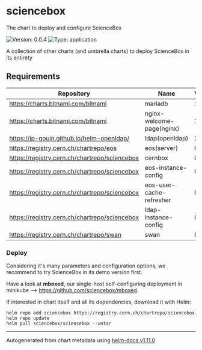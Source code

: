 
# sciencebox

The chart to deploy and configure ScienceBox

![Version: 0.0.4](https://img.shields.io/badge/Version-0.0.4-informational?style=flat-square) ![Type: application](https://img.shields.io/badge/Type-application-informational?style=flat-square)

A collection of other charts (and umbrella charts) to deploy ScienceBox in its entirety

## Requirements

| Repository | Name | Version |
|------------|------|---------|
| https://charts.bitnami.com/bitnami | mariadb | 11.0.2 |
| https://charts.bitnami.com/bitnami | nginx-welcome-page(nginx) | 13.0.0 |
| https://jp-gouin.github.io/helm-openldap/ | ldap(openldap) | 2.0.4 |
| https://registry.cern.ch/chartrepo/eos | eos(server) | 0.1.5 |
| https://registry.cern.ch/chartrepo/sciencebox | cernbox | 0.0.1 |
| https://registry.cern.ch/chartrepo/sciencebox | eos-instance-config | 0.0.5 |
| https://registry.cern.ch/chartrepo/sciencebox | eos-user-cache-refresher | 0.0.1 |
| https://registry.cern.ch/chartrepo/sciencebox | ldap-instance-config | 0.0.1 |
| https://registry.cern.ch/chartrepo/swan | swan | 0.1.11 |

### Deploy

Considering it's many parameters and configuration options, we recommend to try ScienceBox in its demo version first.

Have a look at **mboxed**, our single-host self-configuring deployment in minikube --> https://github.com/sciencebox/mboxed.

If interested in chart itself and all its dependencies, download it with Helm:

```
helm repo add sciencebox https://registry.cern.ch/chartrepo/sciencebox
helm repo update
helm pull sciencebox/sciencebox --untar
```

----------------------------------------------
Autogenerated from chart metadata using [helm-docs v1.11.0](https://github.com/norwoodj/helm-docs/releases/v1.11.0)
